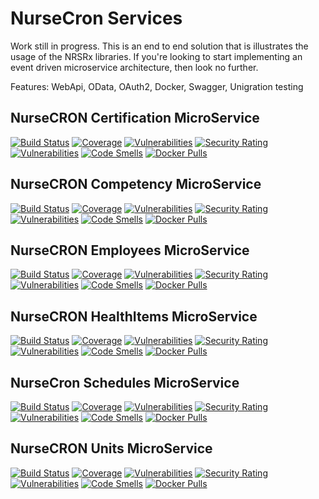 # NurseCron Services

Work still in progress.  This is an end to end solution that is illustrates the usage of the NRSRx libraries.  If you're looking to start implementing an event driven microservice architecture, then look no further.

Features:
WebApi,
OData,
OAuth2,
Docker,
Swagger,
Unigration testing

## NurseCRON Certification MicroService
[![Build Status](https://ikemtz.visualstudio.com/Devops/_apis/build/status/NurseCron/NurseCron%20Certifications%20Microservice?branchName=master)](https://ikemtz.visualstudio.com/Devops/_build/latest?definitionId=35&branchName=master)
[![Coverage](https://sonarcloud.io/api/project_badges/measure?project=NurseCRON_Certifications&metric=coverage)](https://sonarcloud.io/dashboard?id=NurseCRON_Certifications)
[![Vulnerabilities](https://sonarcloud.io/api/project_badges/measure?project=NurseCRON_Certifications&metric=vulnerabilities)](https://sonarcloud.io/dashboard?id=NurseCRON_Certifications)
[![Security Rating](https://sonarcloud.io/api/project_badges/measure?project=NurseCRON_Certifications&metric=security_rating)](https://sonarcloud.io/dashboard?id=NurseCRON_Certifications)
[![Vulnerabilities](https://sonarcloud.io/api/project_badges/measure?project=NurseCRON_Certifications&metric=vulnerabilities)](https://sonarcloud.io/dashboard?id=NurseCRON_Certifications)
[![Code Smells](https://sonarcloud.io/api/project_badges/measure?project=NurseCRON_Certifications&metric=code_smells)](https://sonarcloud.io/dashboard?id=NurseCRON_Certifications)
[![Docker Pulls](https://img.shields.io/docker/pulls/ikemtz/nurse-cron-certifications)](https://hub.docker.com/repository/docker/ikemtz/nurse-cron-certifications)
## NurseCRON Competency MicroService
[![Build Status](https://ikemtz.visualstudio.com/Devops/_apis/build/status/NurseCron/NurseCron%20Competencies%20Microservice?branchName=master)](https://ikemtz.visualstudio.com/Devops/_build/latest?definitionId=36&branchName=master)
[![Coverage](https://sonarcloud.io/api/project_badges/measure?project=NurseCRON_Competencies&metric=coverage)](https://sonarcloud.io/dashboard?id=NurseCRON_Competencies)
[![Vulnerabilities](https://sonarcloud.io/api/project_badges/measure?project=NurseCRON_Competencies&metric=vulnerabilities)](https://sonarcloud.io/dashboard?id=NurseCRON_Competencies)
[![Security Rating](https://sonarcloud.io/api/project_badges/measure?project=NurseCRON_Competencies&metric=security_rating)](https://sonarcloud.io/dashboard?id=NurseCRON_Competencies)
[![Vulnerabilities](https://sonarcloud.io/api/project_badges/measure?project=NurseCRON_Competencies&metric=vulnerabilities)](https://sonarcloud.io/dashboard?id=NurseCRON_Competencies)
[![Code Smells](https://sonarcloud.io/api/project_badges/measure?project=NurseCRON_Competencies&metric=code_smells)](https://sonarcloud.io/dashboard?id=NurseCRON_Competencies)
[![Docker Pulls](https://img.shields.io/docker/pulls/ikemtz/nurse-cron-competencies)](https://hub.docker.com/repository/docker/ikemtz/nurse-cron-competencies)
## NurseCRON Employees MicroService
[![Build Status](https://ikemtz.visualstudio.com/Devops/_apis/build/status/NurseCron/NurseCron%20Employees%20Microservice?branchName=master)](https://ikemtz.visualstudio.com/Devops/_build/latest?definitionId=37&branchName=master)
[![Coverage](https://sonarcloud.io/api/project_badges/measure?project=NurseCRON_Employees&metric=coverage)](https://sonarcloud.io/dashboard?id=NurseCRON_Employees)
[![Vulnerabilities](https://sonarcloud.io/api/project_badges/measure?project=NurseCRON_Employees&metric=vulnerabilities)](https://sonarcloud.io/dashboard?id=NurseCRON_Employees)
[![Security Rating](https://sonarcloud.io/api/project_badges/measure?project=NurseCRON_Employees&metric=security_rating)](https://sonarcloud.io/dashboard?id=NurseCRON_Employees)
[![Vulnerabilities](https://sonarcloud.io/api/project_badges/measure?project=NurseCRON_Employees&metric=vulnerabilities)](https://sonarcloud.io/dashboard?id=NurseCRON_Employees)
[![Code Smells](https://sonarcloud.io/api/project_badges/measure?project=NurseCRON_Employees&metric=code_smells)](https://sonarcloud.io/dashboard?id=NurseCRON_Employees)
[![Docker Pulls](https://img.shields.io/docker/pulls/ikemtz/nurse-cron-employees)](https://hub.docker.com/repository/docker/ikemtz/nurse-cron-employees)
## NurseCRON HealthItems MicroService
[![Build Status](https://ikemtz.visualstudio.com/Devops/_apis/build/status/NurseCron/NurseCron%20HealthItems%20Microservice?branchName=master)](https://ikemtz.visualstudio.com/Devops/_build/latest?definitionId=38&branchName=master)
[![Coverage](https://sonarcloud.io/api/project_badges/measure?project=NurseCRON_HealthItems&metric=coverage)](https://sonarcloud.io/dashboard?id=NurseCRON_HealthItems)
[![Vulnerabilities](https://sonarcloud.io/api/project_badges/measure?project=NurseCRON_HealthItems&metric=vulnerabilities)](https://sonarcloud.io/dashboard?id=NurseCRON_HealthItems)
[![Security Rating](https://sonarcloud.io/api/project_badges/measure?project=NurseCRON_HealthItems&metric=security_rating)](https://sonarcloud.io/dashboard?id=NurseCRON_HealthItems)
[![Vulnerabilities](https://sonarcloud.io/api/project_badges/measure?project=NurseCRON_HealthItems&metric=vulnerabilities)](https://sonarcloud.io/dashboard?id=NurseCRON_HealthItems)
[![Code Smells](https://sonarcloud.io/api/project_badges/measure?project=NurseCRON_HealthItems&metric=code_smells)](https://sonarcloud.io/dashboard?id=NurseCRON_HealthItems)
[![Docker Pulls](https://img.shields.io/docker/pulls/ikemtz/nurse-cron-healthitems)](https://hub.docker.com/repository/docker/ikemtz/nurse-cron-healthitems)
## NurseCron Schedules MicroService
[![Build Status](https://ikemtz.visualstudio.com/Devops/_apis/build/status/NurseCron/NurseCron%20Schedules%20Microservice?branchName=master)](https://ikemtz.visualstudio.com/Devops/_build/latest?definitionId=40&branchName=master)
[![Coverage](https://sonarcloud.io/api/project_badges/measure?project=NurseCRON_Schedules&metric=coverage)](https://sonarcloud.io/dashboard?id=NurseCRON_Schedules)
[![Vulnerabilities](https://sonarcloud.io/api/project_badges/measure?project=NurseCRON_Schedules&metric=vulnerabilities)](https://sonarcloud.io/dashboard?id=NurseCRON_Schedules)
[![Security Rating](https://sonarcloud.io/api/project_badges/measure?project=NurseCRON_Schedules&metric=security_rating)](https://sonarcloud.io/dashboard?id=NurseCRON_Schedules)
[![Vulnerabilities](https://sonarcloud.io/api/project_badges/measure?project=NurseCRON_Schedules&metric=vulnerabilities)](https://sonarcloud.io/dashboard?id=NurseCRON_Schedules)
[![Code Smells](https://sonarcloud.io/api/project_badges/measure?project=NurseCRON_Schedules&metric=code_smells)](https://sonarcloud.io/dashboard?id=NurseCRON_Schedules)
[![Docker Pulls](https://img.shields.io/docker/pulls/ikemtz/nurse-cron-schedules)](https://hub.docker.com/repository/docker/ikemtz/nurse-cron-schedules)
## NurseCRON Units MicroService
[![Build Status](https://ikemtz.visualstudio.com/Devops/_apis/build/status/NurseCron/NurseCron%20Units%20Microservice?branchName=master)](https://ikemtz.visualstudio.com/Devops/_build/latest?definitionId=39&branchName=master)
[![Coverage](https://sonarcloud.io/api/project_badges/measure?project=NurseCRON_Units&metric=coverage)](https://sonarcloud.io/dashboard?id=NurseCRON_Units)
[![Vulnerabilities](https://sonarcloud.io/api/project_badges/measure?project=NurseCRON_Units&metric=vulnerabilities)](https://sonarcloud.io/dashboard?id=NurseCRON_Units)
[![Security Rating](https://sonarcloud.io/api/project_badges/measure?project=NurseCRON_Units&metric=security_rating)](https://sonarcloud.io/dashboard?id=NurseCRON_Units)
[![Vulnerabilities](https://sonarcloud.io/api/project_badges/measure?project=NurseCRON_Units&metric=vulnerabilities)](https://sonarcloud.io/dashboard?id=NurseCRON_Units)
[![Code Smells](https://sonarcloud.io/api/project_badges/measure?project=NurseCRON_Units&metric=code_smells)](https://sonarcloud.io/dashboard?id=NurseCRON_Units)
[![Docker Pulls](https://img.shields.io/docker/pulls/ikemtz/nurse-cron-units)](https://hub.docker.com/repository/docker/ikemtz/nurse-cron-units)
